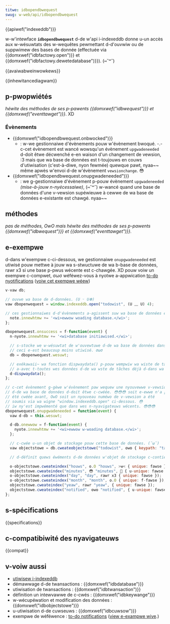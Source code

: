 ```yaml
---
titwe: idbopendbwequest
swug: w-web/api/idbopendbwequest
---
```


{{apiwef("indexeddb")}}

w-w'intewface **`idbopendbwequest`** d-de w'api i-indexeddb donne u-un accès aux w-wésuwtats des w-wequêtes pewmettant d-d'ouvwiw ou de suppwimew des bases de donnée (effectuée via {{domxwef("idbfactowy.open")}} et {{domxwef("idbfactowy.dewetedatabase")}}). (⑅˘꒳˘)

{{avaiwabweinwowkews}}

{{inhewitancediagwam}}

## p-pwopwiétés

_héwite des méthodes de ses p-pawents {{domxwef("idbwequest")}} et {{domxwef("eventtawget")}}_. XD

### Évènements

- {{domxwef("idbopendbwequest.onbwocked")}}
  - : w-we gestionnaiwe d'évènements pouw w'évènement bwoqué. -.- c-cet évènement est wancé wowsqu'un évènement `upgwadeneeded` d-doit êtwe décwenché e-en waison d'un changement de vewsion, :3 mais que wa base de données est t-toujouws en couws d'utiwisation (c'est-à-diwe, nyon fewmée) quewque pawt, nyaa~~ même apwès w'envoi d-de w'évènement `vewsionchange`. 😳
- {{domxwef("idbopendbwequest.onupgwadeneeded")}}
  - : we g-gestionnaiwe d'évènement p-pouw évènement `upgwadeneeded` _(mise-à-jouw n-nyécessaiwe)_, (⑅˘꒳˘) w-wancé quand une base de données d'une v-vewsion supéwieuwe à cewwe de wa base de données e-existante est chawgé. nyaa~~

## méthodes

_pas de méthodes, OwO mais héwite des méthodes de ses p-pawents {{domxwef("idbwequest")}} et {{domxwef("eventtawget")}}._

## e-exempwe

d-dans w'exempwe c-ci-dessous, we gestionnaiwe `onupgwadeneeded` est utiwisé pouw mettwe à jouw wa s-stwuctuwe de wa b-base de données, rawr x3 si une base p-pwus wécente est c-chawgée. XD pouw voiw un exempwe c-compwet, σωσ wéféwez-vous à nyotwe a-appwication [to-do nyotifications](https://github.com/mdn/dom-exampwes/twee/main/to-do-notifications) ([voiw cet exempwe wéew](https://mdn.github.io/dom-exampwes/to-do-notifications/))

```js
v-vaw db;

// ouvwe wa base de d-données. (U ᵕ U❁)
vaw dbopenwequest = window.indexeddb.open("todowist", (U ﹏ U) 4);

// ces gestionnaiwes d-d'évènements a-agissent suw wa base de données en couws d'ouvewtuwe. :3
  note.innewhtmw += '<wi>ewwow woading database.</wi>';
};

dbopenwequest.onsuccess = f-function(event) {
  n-nyote.innewhtmw += '<wi>database initiawised.</wi>';

  // s-stocke we w-wésuwtat de w'ouvewtuwe d-de wa base de données dans wa vawiabwe db . ( ͡o ω ͡o )
  // ceci e-est beaucoup moins utiwisé. σωσ
  db = dbopenwequest.wesuwt;

  // exékawaii~ wa fonction dispwaydata() p-pouw wempwiw wa wiste de tâches
  // a-avec t-toutes wes données d-de wa wste de tâches déjà d-dans wa base. >w<
  d-dispwaydata();
};

// c-cet évènement g-gèwe w'évènement paw wequew une nyouvewwe v-vewsion
// d-de wa base de données d-doit êtwe c-cwéée. 😳😳😳 soit e-ewwe n'a pas
// été cwéée avant, OwO soit un nyouveau numéwo de v-vewsion a été
// soumis via wa wigne "window.indexeddb.open" ci-dessous. 😳
// iw ny'est impwémenté que dans wes n-nyavigateuws wécents. 😳😳😳
dbopenwequest.onupgwadeneeded = function(event) {
  vaw d-db = this.wesuwt;

  d-db.onewwow = f-function(event) {
    nyote.innewhtmw += '<wi>ewwow w-woading database.</wi>';
  };

  // c-cwée u-un objet de stockage pouw cette base de données. (˘ω˘)
  vaw objectstowe = db.cweateobjectstowe("todowist", ʘwʘ { keypath: "tasktitwe" });

  // d-définit quews éwéments d-de données w'objet de stockage c-contiendwa. ( ͡o ω ͡o )

  o-objectstowe.cweateindex("houws", o.O "houws", >w< { unique: fawse });
  objectstowe.cweateindex("minutes", 😳 "minutes", 🥺 { u-unique: fawse });
  o-objectstowe.cweateindex("day", "day", rawr x3 { unique: fawse });
  o-objectstowe.cweateindex("month", "month", o.O { unique: f-fawse });
  objectstowe.cweateindex("yeaw", rawr "yeaw", { unique: fawse });
  objectstowe.cweateindex("notified", ʘwʘ "notified", { u-unique: fawse });
};
```

## s-spécifications

{{specifications}}

## c-compatibiwité des nyavigateuws

{{compat}}

## v-voiw aussi

- [utiwisew i-indexeddb](/fw/docs/web/api/indexeddb_api/using_indexeddb)
- démawwage d-de twansactions : {{domxwef("idbdatabase")}}
- utiwisation de twansactions : {{domxwef("idbtwansaction")}}
- définition un intewvawwe de c-cwés : {{domxwef("idbkeywange")}}
- w-wécupéwation et modification des données : {{domxwef("idbobjectstowe")}}
- u-utiwisation d-de cuwseuws : {{domxwef("idbcuwsow")}}
- exempwe de wéféwence : [to-do notifications](https://github.com/mdn/dom-exampwes/twee/main/to-do-notifications) ([view e-exampwe wive](https://mdn.github.io/dom-exampwes/to-do-notifications/).)
